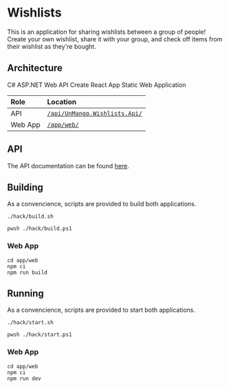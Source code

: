 # Wishlists

This is an application for sharing wishlists between a group of people!
Create your own wishlist, share it with your group, and check off items from their wishlist as they're bought.

## Architecture

C# ASP.NET Web API
Create React App Static Web Application

|Role|Location|
|:---|:-------|
|API|[`/api/UnMango.Wishlists.Api/`](./api/UnMango.Wishlists.Api/)|
|Web App|[`/app/web/`](./app/web/)|

## API

The API documentation can be found [here](./api/UnMango.Wishlists.Api/README.md).

## Building

As a convencience, scripts are provided to build both applications.

```shell
./hack/build.sh
```

```shell
pwsh ./hack/build.ps1
```

### Web App

```shell
cd app/web
npm ci
npm run build
```

## Running

As a convencience, scripts are provided to start both applications.

```shell
./hack/start.sh
```

```shell
pwsh ./hack/start.ps1
```

### Web App

```shell
cd app/web
npm ci
npm run dev
```
